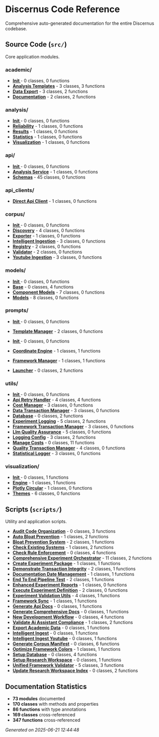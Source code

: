 # Discernus Code Reference

Comprehensive auto-generated documentation for the entire Discernus codebase.

## Source Code (`src/`)

Core application modules.

### academic/

- **[  Init  ](src/academic/__init__.md)** - 0 classes, 0 functions
- **[Analysis Templates](src/academic/analysis_templates.md)** - 3 classes, 3 functions
- **[Data Export](src/academic/data_export.md)** - 3 classes, 2 functions
- **[Documentation](src/academic/documentation.md)** - 2 classes, 2 functions

### analysis/

- **[  Init  ](src/analysis/__init__.md)** - 0 classes, 0 functions
- **[Reliability](src/analysis/reliability.md)** - 1 classes, 0 functions
- **[Results](src/analysis/results.md)** - 1 classes, 0 functions
- **[Statistics](src/analysis/statistics.md)** - 1 classes, 0 functions
- **[Visualization](src/analysis/visualization.md)** - 1 classes, 0 functions

### api/

- **[  Init  ](src/api/__init__.md)** - 0 classes, 0 functions
- **[Analysis Service](src/api/analysis_service.md)** - 1 classes, 0 functions
- **[Schemas](src/api/schemas.md)** - 45 classes, 0 functions

### api_clients/

- **[Direct Api Client](src/api_clients/direct_api_client.md)** - 1 classes, 0 functions

### corpus/

- **[  Init  ](src/corpus/__init__.md)** - 0 classes, 0 functions
- **[Discovery](src/corpus/discovery.md)** - 4 classes, 0 functions
- **[Exporter](src/corpus/exporter.md)** - 1 classes, 0 functions
- **[Intelligent Ingestion](src/corpus/intelligent_ingestion.md)** - 3 classes, 0 functions
- **[Registry](src/corpus/registry.md)** - 2 classes, 0 functions
- **[Validator](src/corpus/validator.md)** - 2 classes, 0 functions
- **[Youtube Ingestion](src/corpus/youtube_ingestion.md)** - 3 classes, 0 functions

### models/

- **[  Init  ](src/models/__init__.md)** - 0 classes, 0 functions
- **[Base](src/models/base.md)** - 0 classes, 4 functions
- **[Component Models](src/models/component_models.md)** - 7 classes, 0 functions
- **[Models](src/models/models.md)** - 8 classes, 0 functions

### prompts/

- **[  Init  ](src/prompts/__init__.md)** - 0 classes, 0 functions
- **[Template Manager](src/prompts/template_manager.md)** - 2 classes, 0 functions

- **[  Init  ](src/__init__.md)** - 0 classes, 0 functions
- **[Coordinate Engine](src/coordinate_engine.md)** - 1 classes, 1 functions
- **[Framework Manager](src/framework_manager.md)** - 1 classes, 1 functions
- **[Launcher](src/launcher.md)** - 0 classes, 2 functions

### utils/

- **[  Init  ](src/utils/__init__.md)** - 0 classes, 0 functions
- **[Api Retry Handler](src/utils/api_retry_handler.md)** - 4 classes, 4 functions
- **[Cost Manager](src/utils/cost_manager.md)** - 3 classes, 0 functions
- **[Data Transaction Manager](src/utils/data_transaction_manager.md)** - 3 classes, 0 functions
- **[Database](src/utils/database.md)** - 0 classes, 2 functions
- **[Experiment Logging](src/utils/experiment_logging.md)** - 5 classes, 2 functions
- **[Framework Transaction Manager](src/utils/framework_transaction_manager.md)** - 3 classes, 0 functions
- **[Llm Quality Assurance](src/utils/llm_quality_assurance.md)** - 5 classes, 0 functions
- **[Logging Config](src/utils/logging_config.md)** - 3 classes, 2 functions
- **[Manage Costs](src/utils/manage_costs.md)** - 0 classes, 11 functions
- **[Quality Transaction Manager](src/utils/quality_transaction_manager.md)** - 4 classes, 0 functions
- **[Statistical Logger](src/utils/statistical_logger.md)** - 3 classes, 0 functions

### visualization/

- **[  Init  ](src/visualization/__init__.md)** - 0 classes, 1 functions
- **[Engine](src/visualization/engine.md)** - 1 classes, 1 functions
- **[Plotly Circular](src/visualization/plotly_circular.md)** - 1 classes, 0 functions
- **[Themes](src/visualization/themes.md)** - 6 classes, 0 functions

## Scripts (`scripts/`)

Utility and application scripts.

- **[Audit Code Organization](scripts/applications/audit_code_organization.md)** - 0 classes, 3 functions
- **[Auto Bloat Prevention](scripts/applications/auto_bloat_prevention.md)** - 1 classes, 2 functions
- **[Bloat Prevention System](scripts/applications/bloat_prevention_system.md)** - 2 classes, 1 functions
- **[Check Existing Systems](scripts/applications/check_existing_systems.md)** - 1 classes, 2 functions
- **[Check Rule Enforcement](scripts/applications/check_rule_enforcement.md)** - 0 classes, 4 functions
- **[Comprehensive Experiment Orchestrator](scripts/applications/comprehensive_experiment_orchestrator.md)** - 11 classes, 2 functions
- **[Create Experiment Package](scripts/applications/create_experiment_package.md)** - 1 classes, 1 functions
- **[Demonstrate Transaction Integrity](scripts/applications/demonstrate_transaction_integrity.md)** - 2 classes, 1 functions
- **[Documentation Date Management](scripts/applications/documentation_date_management.md)** - 1 classes, 1 functions
- **[End To End Pipeline Test](scripts/applications/end_to_end_pipeline_test.md)** - 2 classes, 1 functions
- **[Enhanced Experiment Reports](scripts/applications/enhanced_experiment_reports.md)** - 1 classes, 0 functions
- **[Execute Experiment Definition](scripts/applications/execute_experiment_definition.md)** - 2 classes, 0 functions
- **[Experiment Validation Utils](scripts/applications/experiment_validation_utils.md)** - 4 classes, 1 functions
- **[Framework Sync](scripts/applications/framework_sync.md)** - 1 classes, 1 functions
- **[Generate Api Docs](scripts/applications/generate_api_docs.md)** - 0 classes, 1 functions
- **[Generate Comprehensive Docs](scripts/applications/generate_comprehensive_docs.md)** - 0 classes, 1 functions
- **[New Development Workflow](scripts/applications/new_development_workflow.md)** - 0 classes, 4 functions
- **[Validate Ai Assistant Compliance](scripts/applications/validate_ai_assistant_compliance.md)** - 1 classes, 2 functions
- **[Export Academic Data](scripts/cli/export_academic_data.md)** - 0 classes, 1 functions
- **[Intelligent Ingest](scripts/cli/intelligent_ingest.md)** - 0 classes, 1 functions
- **[Intelligent Ingest Youtube](scripts/cli/intelligent_ingest_youtube.md)** - 0 classes, 1 functions
- **[Generate Corpus Manifest](scripts/utilities/generate_corpus_manifest.md)** - 0 classes, 6 functions
- **[Optimize Framework Colors](scripts/utilities/optimize_framework_colors.md)** - 1 classes, 1 functions
- **[Setup Database](scripts/utilities/setup_database.md)** - 0 classes, 4 functions
- **[Setup Research Workspace](scripts/utilities/setup_research_workspace.md)** - 0 classes, 1 functions
- **[Unified Framework Validator](scripts/utilities/unified_framework_validator.md)** - 5 classes, 3 functions
- **[Update Research Workspace Index](scripts/utilities/update_research_workspace_index.md)** - 0 classes, 2 functions

## Documentation Statistics

- **73 modules** documented
- **170 classes** with methods and properties
- **86 functions** with type annotations
- **169 classes** cross-referenced
- **347 functions** cross-referenced

*Generated on 2025-06-21 12:44:48*